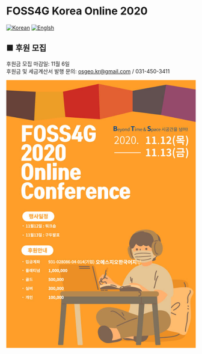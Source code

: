 # FOSS4G Korea Online 2020
[![Korean](https://img.shields.io/badge/language-Korean-blue.svg)](https://foss4g.osgeo.kr/)
[![Englsh](https://img.shields.io/badge/language-English-orange.svg)](en)

## ■ 후원 모집
후원금 모집 마감일: 11월 6일     
후원금 및 세금계산서 발행 문의: osgeo.kr@gmail.com / 031-450-3411      

![Sponsor](sponsor/sponsor-01.jpg "Sponsor")

